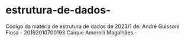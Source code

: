 # estrutura-de-dados-
Código da matéria de estrutura de dados de 2023/1 de: 
André Guissoni Fiusa - 20192010700193
Caique Amorelli Magalhães -
